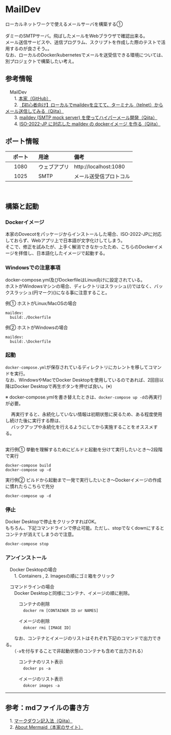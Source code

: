 # MailDev
ローカルネットワークで使えるメールサーバを構築する①<br>
<br>
ダミーのSMTPサーバ。飛ばしたメールをWebブラウザで確認出来る。<br>
メール送信サービスや、送信プログラム、スクリプトを作成した際のテストで活用するのが良さそう。。<br>
なお、ローカルのDocker/kubernetesでメールを送受信できる環境については、別プロジェクトで構築したい考え。

## 参考情報
　MailDev<br>
　　1. [本家（GitHub）](https://github.com/maildev/maildev/tree/master)<br>
　　2. [【初心者向け】ローカルでmaildevを立てて、ターミナル（telnet）からメール送信してみる（Qiita）](https://qiita.com/4EAE_Learner/items/4d06a1c76b8b8b23d41f)<br>
　　3. [maildev (SMTP mock server) を使ってハイパーメール開発（Qiita）](https://qiita.com/sotarok/items/ff5ca29f88d1f8069c98)<br>
　　4. [ISO-2022-JP に対応した maildev の dockerイメージ を作る（Qiita）](https://qiita.com/kanemu/items/1f2da063c7e5b5477502)

## ポート情報
| ポート　　  | 用途        | 備考        |
|:-----------:|:------------|:------------|
| 1080        | ウェブアプリ | http://localhost:1080 |
| 1025        | SMTP        | メール送受信プロトコル  |
<br>

## 構築と起動

### Dockerイメージ
本家のDovecotをパッケージからインストールした場合、ISO-2022-JPに対応しておらず、Webアプリ上で日本語が文字化けしてしまう。<br>
そこで、修正を試みたが、上手く解消できなかったため、こちらのDockerイメージを拝借し、日本語化したイメージで起動する。

### Windowsでの注意事項
docker-compose.yml及びDockerfileはLinux向けに設定されている。<br>
ホストがWindowsマシンの場合、ディレクトリはスラッシュ(/)ではなく、バックスラッシュ(円マーク)(\)になる事に注意すること。

例① ホストがLinux/MacOSの場合
```
maildev:
  build:./Dockerfile
```

例② ホストがWindowsの場合
```
maildev:
  build:.\Dockerfile
```


### 起動
`docker-compose.yml`が保存されているディレクトリにカレントを移してコマンドを実行。<br>
なお、WindowsやMacでDocker Desktopを使用しているのであれば、2回目以降はDocker Desktopで再生ボタンを押せば良い。(※)<br>

※ docker-compose.ymlを書き替えたときは、`docker-compose up -d`の再実行が必要。<br>

　 再実行すると、永続化していない情報は初期状態に戻るため、ある程度使用し続けた後に実行する際は、<br>
　 バックアップや永続化を行えるようにしてから実施することをオススメする。<br><br>

実行例① 挙動を理解するためにビルドと起動を分けて実行したいとき～2段階で実行
```
docker-compose build
docker-compose up -d
```

実行例② ビルドから起動まで一発で実行したいとき～Dockerイメージの作成に慣れたらこちらで充分
```
docker-compose up -d
```

### 停止
Docker Desktopで停止をクリックすればOK。<br>
もちろん、下記コマンドラインで停止可能。ただし、stopでなくdownにするとコンテナが消えてしまうので注意。

`docker-compose stop`

### アンインストール
　Docker Desktopの場合<br>
　　1. Containers , 2. Imagesの順にゴミ箱をクリック

　コマンドラインの場合<br>
　　Docker Desktopと同様にコンテナ、イメージの順に削除。<br>

　　　コンテナの削除<br>
　　　　`docker rm [CONTAINER ID or NAMES]`

　　　イメージの削除<br>
　　　　`dokcer rmi [IMAGE ID]`

　　なお、コンテナとイメージのリストはそれぞれ下記のコマンドで出力できる。<br>
　　（`-a`を付与することで非起動状態のコンテナも含めて出力される）

　　　コンテナのリスト表示<br>
　　　　`docker ps -a`

 　　　イメージのリスト表示<br>
 　　　　`dokcer images -a`


---
## 参考：mdファイルの書き方
　1. [マークダウン記入法（Qiita）](https://qiita.com/oreo/items/82183bfbaac69971917f)<br>
　2. [About Mermaid（本家のサイト）](https://mermaid.js.org/intro/)
